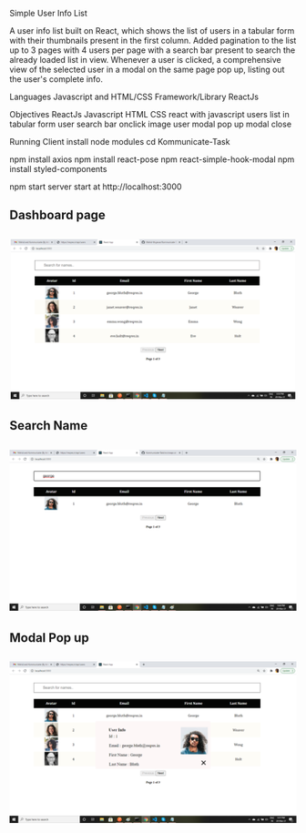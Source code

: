 Simple User Info List

A user info list built on React, which shows the list of users in 
a tabular form  with their thumbnails present in the first column.
Added pagination to the list up to 3 pages with 4 users per page 
with a search bar present to search the already loaded list in view.
Whenever a user is clicked, a comprehensive view of the selected user
in a modal on the same page pop up, listing out the user's complete info. 

Languages Javascript and HTML/CSS
Framework/Library ReactJs

Objectives ReactJs Javascript HTML CSS
react with javascript
users list in tabular form
user search bar
onclick image user modal pop up
modal close

Running Client
install node modules
cd Kommunicate-Task

npm install axios
npm install react-pose
npm react-simple-hook-modal
npm install styled-components

npm start
server start at http://localhost:3000


<h2>Dashboard page<h2>
<p align="center">
     <img src="https://github.com/Wahid-Mujawar/Kommunicate-Task/blob/master/src/snaps/dashboard.jpg" width="500px" />
</p>

<h2>Search Name<h2>
<p align="center">
     <img src="https://github.com/Wahid-Mujawar/Kommunicate-Task/blob/master/src/snaps/search.jpg" width="600px" />
</p>

<h2>Modal Pop up<h2>
<p align="center">
     <img src="https://github.com/Wahid-Mujawar/Kommunicate-Task/blob/master/src/snaps/Modal.jpg" width="600px" />
</p>